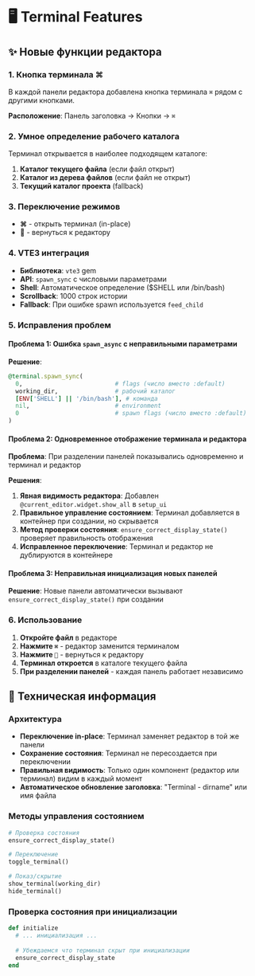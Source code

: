 # 🖥️ Terminal Features

## ✨ Новые функции редактора

### 1. **Кнопка терминала ⌘**

В каждой панели редактора добавлена кнопка терминала `⌘` рядом с другими кнопками.

**Расположение**: Панель заголовка → Кнопки → `⌘`

### 2. **Умное определение рабочего каталога**

Терминал открывается в наиболее подходящем каталоге:

1. **Каталог текущего файла** (если файл открыт)
2. **Каталог из дерева файлов** (если файл не открыт)
3. **Текущий каталог проекта** (fallback)

### 3. **Переключение режимов**

- **⌘** - открыть терминал (in-place)
- **📝** - вернуться к редактору

### 4. **VTE3 интеграция**

- **Библиотека**: `vte3` gem
- **API**: `spawn_sync` с числовыми параметрами
- **Shell**: Автоматическое определение ($SHELL или /bin/bash)
- **Scrollback**: 1000 строк истории
- **Fallback**: При ошибке spawn используется `feed_child`

### 5. **Исправления проблем**

#### **Проблема 1**: Ошибка `spawn_async` с неправильными параметрами

**Решение**: 
```ruby
@terminal.spawn_sync(
  0,                          # flags (число вместо :default)
  working_dir,                # рабочий каталог
  [ENV['SHELL'] || '/bin/bash'], # команда
  nil,                        # environment
  0                           # spawn flags (число вместо :default)
)
```

#### **Проблема 2**: Одновременное отображение терминала и редактора

**Проблема**: При разделении панелей показывались одновременно и терминал и редактор

**Решения**:
1. **Явная видимость редактора**: Добавлен `@current_editor.widget.show_all` в `setup_ui`
2. **Правильное управление состоянием**: Терминал добавляется в контейнер при создании, но скрывается
3. **Метод проверки состояния**: `ensure_correct_display_state()` проверяет правильность отображения
4. **Исправленное переключение**: Терминал и редактор не дублируются в контейнере

#### **Проблема 3**: Неправильная инициализация новых панелей

**Решение**: Новые панели автоматически вызывают `ensure_correct_display_state()` при создании

### 6. **Использование**

1. **Откройте файл** в редакторе
2. **Нажмите `⌘`** - редактор заменится терминалом
3. **Нажмите `📝`** - вернуться к редактору
4. **Терминал откроется** в каталоге текущего файла
5. **При разделении панелей** - каждая панель работает независимо

## 🔧 Техническая информация

### **Архитектура**

- **Переключение in-place**: Терминал заменяет редактор в той же панели
- **Сохранение состояния**: Терминал не пересоздается при переключении
- **Правильная видимость**: Только один компонент (редактор или терминал) видим в каждый момент
- **Автоматическое обновление заголовка**: "Terminal - dirname" или имя файла

### **Методы управления состоянием**

```ruby
# Проверка состояния
ensure_correct_display_state() 

# Переключение
toggle_terminal()

# Показ/скрытие
show_terminal(working_dir)
hide_terminal()
```

### **Проверка состояния при инициализации**

```ruby
def initialize
  # ... инициализация ...
  
  # Убеждаемся что терминал скрыт при инициализации
  ensure_correct_display_state
end
``` 